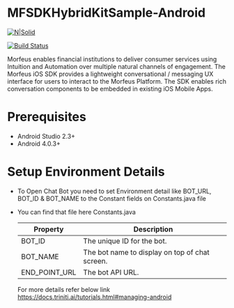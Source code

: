 # MFSDKHybridKitSample-Android

[![N|Solid](https://active.ai/wp-content/uploads/2019/03/aai_logo-min.png)](https://github.com/triniticloud/MFSDKHybridKitSample)

[![Build Status](https://travis-ci.org/joemccann/dillinger.svg?branch=master)](https://github.com/triniticloud/MFSDKHybridKitSample)

Morfeus enables financial institutions to deliver consumer services using Intuition and Automation over multiple natural channels of engagement. The Morfeus iOS SDK provides a lightweight conversational / messaging UX interface for users to interact to the Morfeus Platform. The SDK enables rich conversation components to be embedded in existing iOS Mobile Apps.

# Prerequisites

  - Android Studio 2.3+
  - Android 4.0.3+

# Setup Environment Details

 - To Open Chat Bot you need to set Environment detail like BOT_URL, BOT_ID & BOT_NAME to the Constant fields on Constants.java file
 - You can find that file here <a hrif= "https://github.com/triniticloud/MFSDKHybridKitSample-Android/blob/master/app/src/main/java/com/activeai/MFSDKHybridKitSample/utils/Constants.java">Constants.java</a>
 
    |Property|Description|
    |-|-|
    |BOT_ID|The unique ID for the bot.|
    |BOT_NAME|The bot name to display on top of chat screen.|
    |END_POINT_URL|The bot API URL.|

    For more details refer below link 
    https://docs.triniti.ai/tutorials.html#managing-android
